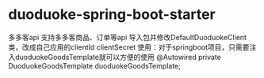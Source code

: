 # duoduoke-spring-boot-starter
多多客api
支持多多客商品、订单等api
导入包并修改DefaultDuoduokeClient类，改成自己应用的clientId clientSecret
使用：对于springboot项目，只需要注入duoduokeGoodsTemplate就可以方便的使用
@Autowired
private DuoduokeGoodsTemplate duoduokeGoodsTemplate;
